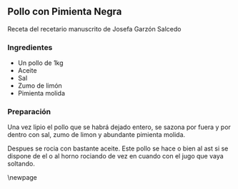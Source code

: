 ## Pollo con Pimienta Negra

Receta del recetario manuscrito de Josefa Garzón Salcedo

### Ingredientes

- Un pollo de 1kg
- Aceite
- Sal
- Zumo de limón
- Pimienta molida

### Preparación

Una vez lipio el pollo
que se habrá dejado entero,
se sazona por fuera y por dentro con sal, zumo  de limon y abundante pimienta molida.

Despues se rocia  con bastante aceite.
Este pollo se hace o bien al ast si se dispone de el
o al horno rociando de vez en cuando con el jugo que vaya soltando.


\newpage
